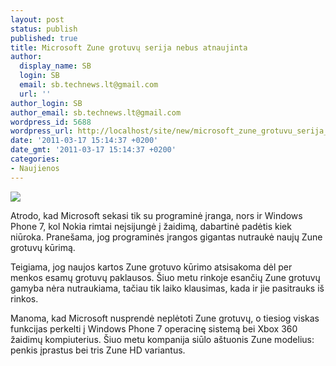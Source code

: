 ```yaml
---
layout: post
status: publish
published: true
title: Microsoft Zune grotuvų serija nebus atnaujinta
author:
  display_name: SB
  login: SB
  email: sb.technews.lt@gmail.com
  url: ''
author_login: SB
author_email: sb.technews.lt@gmail.com
wordpress_id: 5688
wordpress_url: http://localhost/site/new/microsoft_zune_grotuvu_serija_nebus_atnaujinta/
date: '2011-03-17 15:14:37 +0200'
date_gmt: '2011-03-17 15:14:37 +0200'
categories:
- Naujienos
---
```

<div class="imgright"><img src="http://technews.lt/upload/red_black_microsoft_zune-451x480.jpg"  /></div>
<p>Atrodo, kad Microsoft sekasi tik su programinė įranga, nors ir Windows Phone 7, kol Nokia rimtai neįsijungė į žaidimą, dabartinė padėtis kiek niūroka. Pranešama, jog programinės įrangos gigantas nutraukė naujų Zune grotuvų kūrimą.</p>
<p>Teigiama, jog naujos kartos Zune grotuvo kūrimo atsisakoma dėl per menkos esamų grotuvų paklausos. Šiuo metu rinkoje esančių Zune grotuvų gamyba nėra nutraukiama, tačiau tik laiko klausimas, kada ir jie pasitrauks iš rinkos.</p>
<p>Manoma, kad Microsoft nusprendė neplėtoti Zune grotuvų, o tiesiog viskas funkcijas perkelti į Windows Phone 7 operacinę sistemą bei Xbox 360 žaidimų kompiuterius. Šiuo metu kompanija siūlo aštuonis Zune modelius: penkis įprastus bei tris Zune HD variantus.<br /></p>

